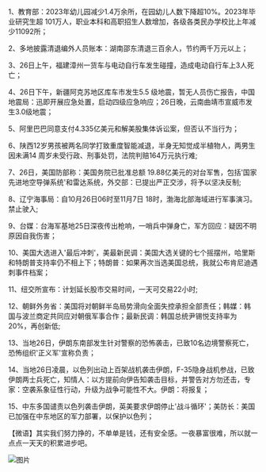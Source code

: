1、教育部：2023年幼儿园减少1.4万余所，在园幼儿人数下降超10%。2023年毕业研究生超 101万人，职业本科和高职招生人数增加，各级各类民办学校比上年减少11092所；

2、多地披露清退编外人员账本：湖南邵东清退三百余人，节约两千万元以上；

3、26日上午，福建漳州一货车与电动自行车发生碰撞，造成电动自行车上3人死亡；

4、26日下午，新疆阿克苏地区库车市发生5.5 级地震，暂无人员伤亡报告，中国地震局：迅即开展应急处置，启动四级应急响应；26日晚，云南曲靖市宣威市发生3.0级地震；

5、阿里巴巴同意支付4.335亿美元和解美股集体诉讼案，但否认不当行为；

6、陕西12岁男孩被两名同学打致重度智能减退，半身无知觉成半植物人，两男生因未满14 周岁未受行政、刑事处罚，法院判赔164万元执行难;

7、26日，美国防部称：美国务院已批准总额 19.88亿美元的对台军售，包括'国家先进地空导弹系统'和雷达系统，外交部：已提出严正交涉，将予以坚决反制;

8、辽宁海事局：自10月26日06时至11月7日 18时，渤海北部海域进行军事演习。禁止驶入;

9、台媒：台海军基地25日深夜传出枪响，一哨兵中弹身亡，军方回应：疑因不明原因自我伤害；

10、美国大选进入'最后冲刺'，美最新民调：美国大选关键的七个摇摆州，哈里斯和特朗普支持率仍不相上下；特朗普：如果再次当选美国总统，我就公布肯尼迪遇刺事件档案；

11、纽交所宣布：计划延长股市交易时间，一天可交易22小时;

12、朝鲜外务省：美国将对朝鲜半岛局势滑向全面失控承担全部责任；韩媒：韩国与波兰商定共同应对朝俄军事合作；最新民调：韩国总统尹锡悦支持率为20%，再创新低;

13、当地26日，伊朗东南部发生针对警察的恐怖袭击，已致10名边境警察死亡，恐怖组织'正义军'宣称负责；

14、当地26日凌晨，以色列出动上百架战机袭击伊朗，F-35隐身战机参战，已致伊朗两士兵死亡，知情人：以方提前向伊告知袭击目标，并警告对方勿还击，专家：空袭系象征性行动，升级为战争可能性不大。伊朗：将报复；

15、中东多国谴责以色列袭击伊朗，英美要求伊朗停止'战斗循环'；美防长：美国已加强在中东地区的军力部署，以保护以色列；

【微语】其实我们努力挣的，不单单是钱，还有安全感。一夜暴富很难，所以就一点点一天天的积累进步吧。

![图片](https://api.03c3.cn/api/zb)
